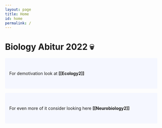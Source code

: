 ```yaml
---
layout: page
title: Home
id: home
permalink: /
---
```


# Biology Abitur 2022 💀

<p style="padding: 3em 1em; background: #f5f7ff; border-radius: 4px;">
  For demotivation look at <span style="font-weight: bold">[[Ecology2]]</span>
</p>

<p style="padding: 3em 1em; background: #f5f7ff; border-radius: 4px;">
  For even more of it consider looking here <span style="font-weight: bold">[[Neurobiology2]]</span>
</p>



<style>
  .wrapper {
    max-width: 46em;
  }
</style>

